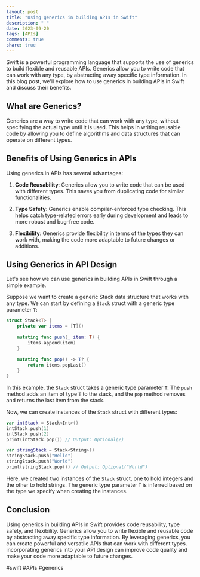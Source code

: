 ```yaml
---
layout: post
title: "Using generics in building APIs in Swift"
description: " "
date: 2023-09-20
tags: [APIs]
comments: true
share: true
---
```


Swift is a powerful programming language that supports the use of generics to build flexible and reusable APIs. Generics allow you to write code that can work with any type, by abstracting away specific type information. In this blog post, we'll explore how to use generics in building APIs in Swift and discuss their benefits.

## What are Generics?

Generics are a way to write code that can work with any type, without specifying the actual type until it is used. This helps in writing reusable code by allowing you to define algorithms and data structures that can operate on different types.

## Benefits of Using Generics in APIs

Using generics in APIs has several advantages:

1. **Code Reusability**: Generics allow you to write code that can be used with different types. This saves you from duplicating code for similar functionalities.

2. **Type Safety**: Generics enable compiler-enforced type checking. This helps catch type-related errors early during development and leads to more robust and bug-free code.

3. **Flexibility**: Generics provide flexibility in terms of the types they can work with, making the code more adaptable to future changes or additions.

## Using Generics in API Design

Let's see how we can use generics in building APIs in Swift through a simple example.

Suppose we want to create a generic Stack data structure that works with any type. We can start by defining a `Stack` struct with a generic type parameter `T`:

```swift
struct Stack<T> {
    private var items = [T]()
    
    mutating func push(_ item: T) {
        items.append(item)
    }
    
    mutating func pop() -> T? {
        return items.popLast()
    }
}
```

In this example, the `Stack` struct takes a generic type parameter `T`. The `push` method adds an item of type `T` to the stack, and the `pop` method removes and returns the last item from the stack.

Now, we can create instances of the `Stack` struct with different types:

```swift
var intStack = Stack<Int>()
intStack.push(1)
intStack.push(2)
print(intStack.pop()) // Output: Optional(2)

var stringStack = Stack<String>()
stringStack.push("Hello")
stringStack.push("World")
print(stringStack.pop()) // Output: Optional("World")
```

Here, we created two instances of the `Stack` struct, one to hold integers and the other to hold strings. The generic type parameter `T` is inferred based on the type we specify when creating the instances.

## Conclusion

Using generics in building APIs in Swift provides code reusability, type safety, and flexibility. Generics allow you to write flexible and reusable code by abstracting away specific type information. By leveraging generics, you can create powerful and versatile APIs that can work with different types. incorporating generics into your API design can improve code quality and make your code more adaptable to future changes.

#swift #APIs #generics